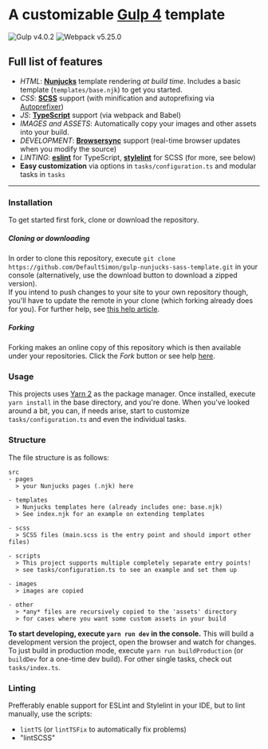 # A customizable [Gulp 4](https://gulpjs.com/) template

![Gulp v4.0.2](https://img.shields.io/static/v1?logo=gulp&logoColor=white&label=gulp&message=v4.0.2&color=CF4647)
![Webpack v5.25.0](https://img.shields.io/static/v1?logo=webpack&logoColor=white&label=webpack&message=v5.25.0&color=8DD6F9)

## Full list of features
- *HTML*: [**Nunjucks**](https://mozilla.github.io/nunjucks/) template rendering *at build time*. Includes a basic template (`templates/base.njk`) to get you started.
- *CSS*: [**SCSS**](https://sass-lang.com/) support (with minification and autoprefixing via [Autoprefixer](https://github.com/postcss/autoprefixer))
- *JS*: [**TypeScript**](https://www.typescriptlang.org/) support (via webpack and Babel)
- *IMAGES and ASSETS*: Automatically copy your images and other assets into your build.
- *DEVELOPMENT*: [**Browsersync**](https://www.browsersync.io/) support (real-time browser updates when you modify the source)
- *LINTING*: [**eslint**](https://eslint.org/) for TypeScript, [**stylelint**](https://stylelint.io) for SCSS (for more, see below)
- **Easy customization** via options in `tasks/configuration.ts` and modular tasks in `tasks`

---

### Installation
To get started first fork, clone or download the repository.

##### Cloning or downloading
In order to clone this repository, execute `git clone https://github.com/DefaultSimon/gulp-nunjucks-sass-template.git` in your console (alternatively, use the download button to download a zipped version).  
If you intend to push changes to your site to your own repository though, you'll have to update the remote in your clone (which forking already does for you). For further help, see [this help article](https://help.github.com/en/articles/cloning-a-repository).

##### Forking
Forking makes an online copy of this repository which is then available under your repositories. Click the *Fork* button or see help [here](https://help.github.com/en/articles/fork-a-repo).

### Usage
This projects uses [Yarn 2](https://yarnpkg.com/en/) as the package manager. Once installed, execute `yarn install` in the base directory, and you're done. When you've looked around a bit, you can, if needs arise, start to customize `tasks/configuration.ts` and even the individual tasks.

### Structure
The file structure is as follows:

```
src
- pages
  > your Nunjucks pages (.njk) here

- templates
  > Nunjucks templates here (already includes one: base.njk)
  > See index.njk for an example on extending templates
  
- scss
  > SCSS files (main.scss is the entry point and should import other files)

- scripts
  > This project supports multiple completely separate entry points!
  > see tasks/configuration.ts to see an example and set them up

- images
  > images are copied

- other
  > *any* files are recursively copied to the 'assets' directory
  > for cases where you want some custom assets in your build
```

**To start developing, execute `yarn run dev` in the console.** This will build a development version the project, open the browser and watch for changes.
To just build in production mode, execute `yarn run buildProduction` (or `buildDev` for a one-time dev build). For other single tasks, check out `tasks/index.ts`.


### Linting
Prefferably enable support for ESLint and Stylelint in your IDE, but to lint manually, use the scripts:
- `lintTS` (or `lintTSFix` to automatically fix problems)
- "lintSCSS"
